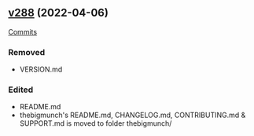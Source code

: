 ## [v288](https://github.com/mkgeeky/autodl-trackers/releases/tag/v288) (2022-04-06)

[Commits](https://github.com/mkgeeky/autodl-trackers/compare/v287...v288)

### Removed

* VERSION.md


### Edited

* README.md
* thebigmunch's README.md, CHANGELOG.md, CONTRIBUTING.md & SUPPORT.md is moved to folder thebigmunch/
